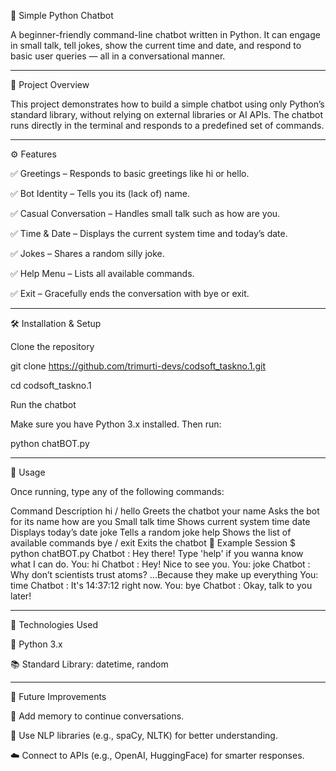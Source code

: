 🧠 Simple Python Chatbot

A beginner-friendly command-line chatbot written in Python. It can engage in small talk, tell jokes, show the current time and date, and respond to basic user queries — all in a conversational manner.

---

📁 Project Overview

This project demonstrates how to build a simple chatbot using only Python’s standard library, without relying on external libraries or AI APIs.
The chatbot runs directly in the terminal and responds to a predefined set of commands.

---

⚙️ Features

✅ Greetings – Responds to basic greetings like hi or hello.

✅ Bot Identity – Tells you its (lack of) name.

✅ Casual Conversation – Handles small talk such as how are you.

✅ Time & Date – Displays the current system time and today’s date.

✅ Jokes – Shares a random silly joke.

✅ Help Menu – Lists all available commands.

✅ Exit – Gracefully ends the conversation with bye or exit.

---

🛠️ Installation & Setup

Clone the repository

git clone https://github.com/trimurti-devs/codsoft_taskno.1.git

cd codsoft_taskno.1


Run the chatbot

Make sure you have Python 3.x installed. Then run:

python chatBOT.py

---

💬 Usage

Once running, type any of the following commands:

Command	Description
hi / hello	Greets the chatbot
your name	Asks the bot for its name
how are you	Small talk
time	Shows current system time
date	Displays today’s date
joke	Tells a random joke
help	Shows the list of available commands
bye / exit	Exits the chatbot
🧠 Example Session
$ python chatBOT.py
Chatbot : Hey there! Type 'help' if you wanna know what I can do.
You: hi
Chatbot : Hey! Nice to see you.
You: joke
Chatbot : Why don’t scientists trust atoms? ...Because they make up everything
You: time
Chatbot : It's 14:37:12 right now.
You: bye
Chatbot : Okay, talk to you later!

---

🧰 Technologies Used

🐍 Python 3.x

📚 Standard Library: datetime, random

---

🚀 Future Improvements

🧠 Add memory to continue conversations.

🤖 Use NLP libraries (e.g., spaCy, NLTK) for better understanding.

☁️ Connect to APIs (e.g., OpenAI, HuggingFace) for smarter responses.
